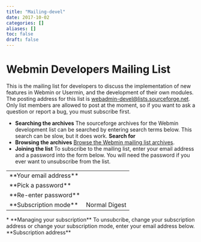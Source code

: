 ```yaml
---
title: "Mailing-devel"
date: 2017-10-02
categories: []
aliases: []
toc: false
draft: false
---
```

# Webmin Developers Mailing List

This is the mailing list for developers to discuss the implementation of new features in Webmin or Usermin, and the development of their own modules. The posting address for this list is [webadmin-devel@lists.sourceforge.net][1]. Only list members are allowed to post at the moment, so if you want to ask a question or report a bug, you must subscribe first.

* **Searching the archives**
    The sourceforge archives for the Webmin development list can be searched by entering search terms below. This search can be slow, but it does work.
   **Search for**
* **Browsing the archives**
    [Browse the Webmin mailing list archives][2].
* **Joining the list**
    To subscribe to the mailing list, enter your email address and a password into the form below. You will need the password if you ever want to unsubscribe from the list.
<table>
<tr>
<td>**Your email address**</td>
<td></td>
</tr>
<tr>
<td>**Pick a password**</td>
<td></td>
</tr>
<tr>
<td>**Re-enter password**</td>
<td></td>
</tr>
<tr>
<td>**Subscription mode**</td>
<td> Normal  Digest</td>
</tr>
</table>
* **Managing your subscription**
    To unsubcribe, change your subscription address or change your subscription mode, enter your email address below.
**Subscription address**

  [1]: mailto:webadmin-devel@lists.sourceforge.net
  [2]: http://sourceforge.net/mailarchive/forum.php?forum=webadmin-devel
